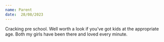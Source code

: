 ```yaml
---
name: Parent
date:  28/08/2023
---
```

 

Cracking pre school. Well worth a look if you’ve got kids at the appropriate age. Both my girls have been there and loved every minute.